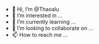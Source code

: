 - 👋 Hi, I’m @Thaoalu
- 👀 I’m interested in ...
- 🌱 I’m currently learning ...
- 💞️ I’m looking to collaborate on ...
- 📫 How to reach me ...

<!---
Thaoalu/Thaoalu is a ✨ special ✨ repository because its `README.md` (this file) appears on your GitHub profile.
You can click the Preview link to take a look at your changes.
--->
